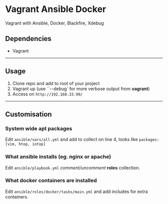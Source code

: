 # Vagrant Ansible Docker

Vagrant with Ansible, Docker, Blackfire, Xdebug

## Dependencies

* Vagrant

---

## Usage

1. Clone repo and add to root of your project
2. Vagrant up (use ``--debug` for more verbose output from **vagrant**)
3. Access on `http://192.168.33.99/`

---

## Customisation


### System wide **apt** packages

Edit `ansible/vars/all.yml` and add to collect on line 4, looks like `packages: [vim, htop, iotop]`


### What **ansible** installs (eg. nginx or apache)

Edit `ansible/playbook.yml` *comment/uncomment* **roles** collection.


### What **docker** containers are installed

Edit `ansible/roles/docker/tasks/main.yml` and add includes for extra containers.
